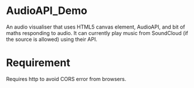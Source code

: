 # AudioAPI_Demo
An audio visualiser that uses HTML5 canvas element, AudioAPI, and bit of maths responding to audio. It can currently play music from SoundCloud (if the source is allowed) using their API.

# Requirement
Requires http to avoid CORS error from browsers.
